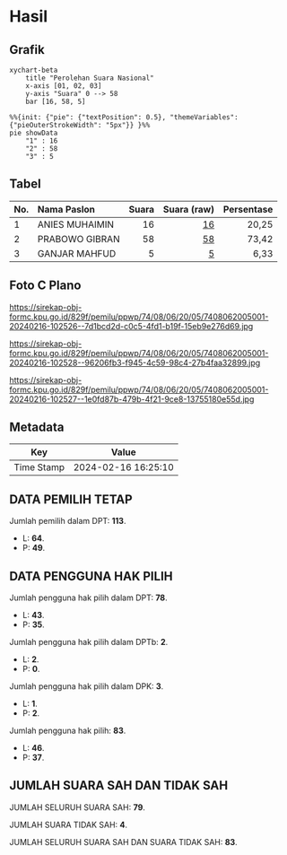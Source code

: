 # Hasil

## Grafik

```mermaid
xychart-beta
    title "Perolehan Suara Nasional"
    x-axis [01, 02, 03]
    y-axis "Suara" 0 --> 58
    bar [16, 58, 5]
```

```mermaid
%%{init: {"pie": {"textPosition": 0.5}, "themeVariables": {"pieOuterStrokeWidth": "5px"}} }%%
pie showData
    "1" : 16
    "2" : 58
    "3" : 5
```

## Tabel

| No. | Nama Paslon    | Suara | Suara (raw) | Persentase |
|:--- |:-------------- | -----:| -----------:| ----------:|
| 1   | ANIES MUHAIMIN | 16    | [16][p-1]   | 20,25      |
| 2   | PRABOWO GIBRAN | 58    | [58][p-2]   | 73,42      |
| 3   | GANJAR MAHFUD  | 5     | [5][p-3]    | 6,33       |


[p-1]: https://github.com/gigit-pemilu/pemilu-2024/blob/main/pilpres/hitung-suara/sub/74-sulawesi-tenggara/sub/08-kolaka-utara/sub/06-ngapa/sub/2005-paruttellang/sub/001-tps/sub/paslon-1.txt
[p-2]: https://github.com/gigit-pemilu/pemilu-2024/blob/main/pilpres/hitung-suara/sub/74-sulawesi-tenggara/sub/08-kolaka-utara/sub/06-ngapa/sub/2005-paruttellang/sub/001-tps/sub/paslon-2.txt
[p-3]: https://github.com/gigit-pemilu/pemilu-2024/blob/main/pilpres/hitung-suara/sub/74-sulawesi-tenggara/sub/08-kolaka-utara/sub/06-ngapa/sub/2005-paruttellang/sub/001-tps/sub/paslon-3.txt

## Foto C Plano

https://sirekap-obj-formc.kpu.go.id/829f/pemilu/ppwp/74/08/06/20/05/7408062005001-20240216-102526--7d1bcd2d-c0c5-4fd1-b19f-15eb9e276d69.jpg

https://sirekap-obj-formc.kpu.go.id/829f/pemilu/ppwp/74/08/06/20/05/7408062005001-20240216-102528--96206fb3-f945-4c59-98c4-27b4faa32899.jpg

https://sirekap-obj-formc.kpu.go.id/829f/pemilu/ppwp/74/08/06/20/05/7408062005001-20240216-102527--1e0fd87b-479b-4f21-9ce8-13755180e55d.jpg


## Metadata

| Key        | Value               |
| ---------- | ------------------- |
| Time Stamp | 2024-02-16 16:25:10 |


## DATA PEMILIH TETAP

Jumlah pemilih dalam DPT: **113**.
 * L: **64**.
 * P: **49**.

## DATA PENGGUNA HAK PILIH

Jumlah pengguna hak pilih dalam DPT: **78**.
 * L: **43**.
 * P: **35**.

Jumlah pengguna hak pilih dalam DPTb: **2**.
 * L: **2**.
 * P: **0**.

Jumlah pengguna hak pilih dalam DPK: **3**.
 * L: **1**.
 * P: **2**.

Jumlah pengguna hak pilih: **83**.
 * L: **46**.
 * P: **37**.

## JUMLAH SUARA SAH DAN TIDAK SAH

JUMLAH SELURUH SUARA SAH: **79**.

JUMLAH SUARA TIDAK SAH: **4**.

JUMLAH SELURUH SUARA SAH DAN SUARA TIDAK SAH: **83**.



